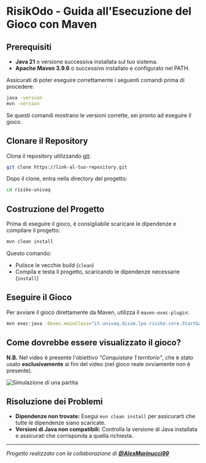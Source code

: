 # RisikOdo - Guida all'Esecuzione del Gioco con Maven

## Prerequisiti

- **Java 21** o versione successiva installata sul tuo sistema.
- **Apache Maven 3.9.6** o successivo installato e configurato nel PATH.

Assicurati di poter eseguire correttamente i seguenti comandi prima di procedere:
```bash
java -version
mvn -version
```

Se questi comandi mostrano le versioni corrette, sei pronto ad eseguire il gioco.

## Clonare il Repository

Clona il repository utilizzando [git](https://git-scm.com/):
```bash
git clone https://link-al-tuo-repository.git
```

Dopo il clone, entra nella directory del progetto:
```bash
cd risiko-univaq
```

## Costruzione del Progetto

Prima di eseguire il gioco, è consigliabile scaricare le dipendenze e compilare il progetto:

```bash
mvn clean install
```

Questo comando:
-   Pulisce le vecchie build (`clean`)
-   Compila e testa il progetto, scaricando le dipendenze necessarie (`install`)

## Eseguire il Gioco

Per avviare il gioco direttamente da Maven, utilizza il `maven-exec-plugin`:
```bash
mvn exec:java -Dexec.mainClass="it.univaq.disim.lpo.risiko.core.StartGame"
```

## Come dovrebbe essere visualizzato il gioco?

**N.B.** Nel video è presente l'obiettivo *"Conquistare 1 territorio"*, che è stato usato **esclusivamente** ai fini del video (nel gioco reale ovviamente non è presente).

![Simulazione di una partita](documentation/VideoTutorial_RisikoUnivAQ.gif)

## Risoluzione dei Problemi

-   **Dipendenze non trovate:** Esegui `mvn clean install` per assicurarti che tutte le dipendenze siano scaricate.
-   **Versioni di Java non compatibili:** Controlla la versione di Java installata e assicurati che corrisponda a quella richiesta.

---

*Progetto realizzato con la collaborazione di **[@AlexMarinucci99](https://github.com/AlexMarinucci99)***
